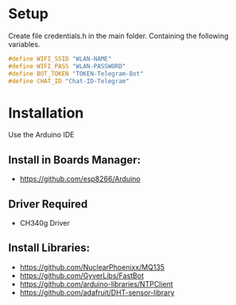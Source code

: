 # Setup

Create file credentials.h in the main folder. Containing the following variables.
```cpp
#define WIFI_SSID "WLAN-NAME"
#define WIFI_PASS "WLAN-PASSWORD"
#define BOT_TOKEN "TOKEN-Telegram-Bot"
#define CHAT_ID "Chat-ID-Telegram"
```

# Installation 
Use the Arduino IDE 

## Install in Boards Manager:
- https://github.com/esp8266/Arduino

## Driver Required
- CH340g Driver

## Install Libraries:
- https://github.com/NuclearPhoenixx/MQ135
- https://github.com/GyverLibs/FastBot
- https://github.com/arduino-libraries/NTPClient
- https://github.com/adafruit/DHT-sensor-library